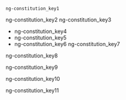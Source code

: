 ```ngMeta
ng-constitution_key1
```

ng-constitution_key2
ng-constitution_key3


* ng-constitution_key4
* ng-constitution_key5
* ng-constitution_key6
ng-constitution_key7


ng-constitution_key8


ng-constitution_key9


ng-constitution_key10


ng-constitution_key11
